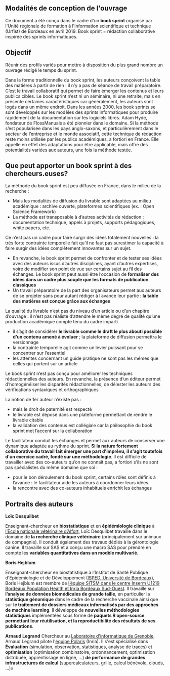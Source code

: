 ## Modalités de conception de l'ouvrage

Ce document a été conçu dans le cadre d'un  **book sprint**  organisé par l'Unité régionale de formation à l'information scientifique et technique (Urfist) de Bordeaux en avril 2019. Book sprint = rédaction collaborative inspirée des sprints informatiques.

## **Objectif**

Réunir des profils variés pour mettre à disposition du plus grand nombre un ouvrage rédigé le temps du sprint. 

Dans la forme traditionnelle du book sprint, les auteurs conçoivent la table des matières à partir de rien : il n’y a pas de séance de travail préparatoire. 
C’est le travail collaboratif qui permet de faire émerger les contenus et leurs publics cibles. 
Le book sprint n’est ni un séminaire, ni une retraite, mais en présente certaines caractéristiques car généralement, les auteurs sont logés dans un même endroit. 
Dans les années 2000, les book sprints se sont développés sur les modèles des sprints informatiques pour produire rapidement de la documentation sur les logiciels libres. Adam Hyde, fondateur de FlossManuals a été pionnier dans le domaine. 
Si la méthode s’est popularisée dans les pays anglo-saxons, et particulièrement dans le secteur de l’entreprise et le monde associatif, cette technique de rédaction reste moins utilisée par les publics académiques, a fortiori en France. Elle appelle en effet des adaptations pour être applicable, mais offre des potentialités variées aux auteurs, une fois la méthode testée.

## Que peut apporter un book sprint à des chercheurs.euses?
La méthode du book sprint est peu diffusée en France, dans le milieu de la recherche :

-   Mais les modalités de diffusion du livrable sont adaptées au milieu académique : archive ouverte, plateformes scientifiques (ex. : Open Science Framework)
-   La méthode est transposable à d’autres activités de rédaction : documentation technique, appels à projets, supports pédagogiques, white papers, etc.

Ce n’est pas un cadre pour faire surgir des idées totalement nouvelles : la très forte contrainte temporelle fait qu’il ne faut pas surestimer la capacité à faire surgir des idées complètement innovantes sur un sujet.

-   En revanche, le book sprint permet de confronter et de tester ses idées avec des auteurs issus d’autres disciplines, ayant d’autres expertises, voire de modifier son point de vue sur certains sujet au fil des échanges. Le book sprint peut aussi être l’occasion de **formaliser des idées dans un cadre plus souple que les formats de publication classiques**
-   Un travail préparatoire de la part des organisateurs permet aux auteurs de se projeter sans pour autant rédiger à l’avance leur partie : **la table des matières est conçue grâce aux échanges**

La qualité du livrable n’est pas du niveau d’un article ou d’un chapitre d’ouvrage : il n’est pas réaliste d’attendre le même degré de qualité qu’une production académique compte tenu du cadre imparti

-   il s’agit de considérer  **le livrable comme le draft le plus abouti possible d’un contenu amené à évoluer**  ; la plateforme de diffusion permettra le versionnage
-   la contrainte temporelle agit comme un levier puissant pour se concentrer sur l’essentiel
-   les attentes concernant un guide pratique ne sont pas les mêmes que celles qui portent sur un article

Le book sprint n’est pas conçu pour améliorer les techniques rédactionnelles des auteurs. En revanche, la présence d’un éditeur permet d’homogénéiser les disparités rédactionnelles, de délester les auteurs des vérifications syntaxiques et orthographiques

La notion de 1er auteur n’existe pas :

-   mais le droit de paternité est respecté
-   le livrable est déposé dans une plateforme permettant de rendre le livrable citable
-   la validation des contenus est collégiale car la philosophie du book sprint met l’accent sur la collaboration

Le facilitateur conduit les échanges et permet aux auteurs de conserver une dynamique adaptée au rythme du sprint. **Si la nature fortement collaborative du travail fait émerger une part d'imprévu, il s'agit toutefois d'un exercice cadré, fondé sur une méthodologie**. Il est difficile de travailler avec des co-auteurs qu’on ne connaît pas, a fortiori s’ils ne sont pas spécialistes du même domaine que soi :
-   pour le bon déroulement du book sprint, certains rôles sont définis à l’avance : le facilitateur aide les auteurs à coordonner leurs idées.
-   la rencontre avec des co-auteurs inhabituels enrichit les échanges

## Portraits des auteurs

**Loïc Desquilbet**

Enseignant-chercheur en **biostatistique** et en **épidémiologie clinique** à [l’Ecole nationale vétérinaire d’Alfort](https://www.vet-alfort.fr/), Loïc Desquilbet travaille dans le domaine de **la recherche clinique vétérinaire** (principalement sur animaux de compagnie). Il conduit également des travaux dédiés à la gérontologie canine. Il travaille sur SAS et a conçu une macro SAS pour prendre en compte les **variables quantitatives dans un modèle multivarié**.

**Boris Hejblum**

Enseignant-chercheur en biostatistique à l’Institut de Santé Publique d'Epidémiologie et de Développement ([ISPED, Université de Bordeaux](http://www.isped.u-bordeaux.fr/)), Boris Hejblum est membre de [l’équipe SITSM dans le centre Inserm U1219 Bordeaux Population Health et Inria Bordeaux Sud-Ouest](https://www.inria.fr/equipes/sistm). Il travaille sur **l’analyse de données biomédicales de grande taille**, en particulier la **statistique génomique** dans le cadre de la recherche vaccinale ainsi que sur **le traitement de dossiers médicaux informatisés par des approches de machine learning**. Il développe de **nouvelles méthodologies statistiques** implémentées sous forme de **paquets R open-source permettant leur réutilisation, et la reproductibilité des résultats de ses publications**. 

**Arnaud Legrand**
Chercheur au [Laboratoire d'informatique de Grenoble](http://www.liglab.fr/), Arnaud Legrand pilote l'[équipe Polaris](https://team.inria.fr/polaris/) (Inria).  Il s'est spécialisé dans **Évaluation** (simulation, observation, statistiques, analyse de traces) et **optimisation** (optimisation combinatoire, ordonnancement, optimisation distribuée, apprentissage en ligne, …) **de performance de grandes infrastructures de calcul** (supercalculateurs, grille, calcul bénévole, clouds, …)»





